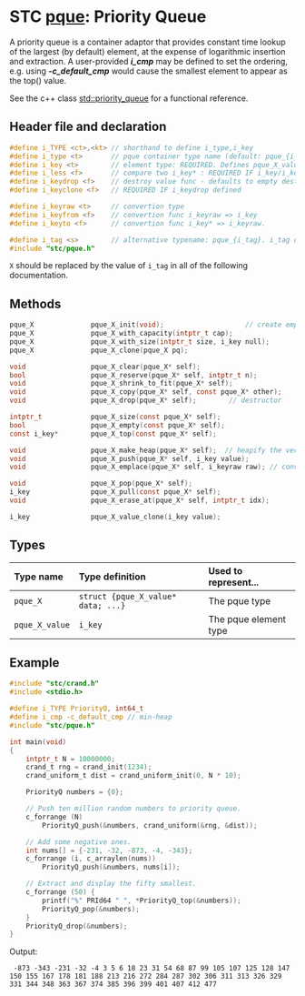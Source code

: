 # STC [pque](../include/stc/pque.h): Priority Queue

A priority queue is a container adaptor that provides constant time lookup of the largest (by default) element, at the expense of logarithmic insertion and extraction.
A user-provided ***i_cmp*** may be defined to set the ordering, e.g. using ***-c_default_cmp*** would cause the smallest element to appear as the top() value.

See the c++ class [std::priority_queue](https://en.cppreference.com/w/cpp/container/priority_queue) for a functional reference.

## Header file and declaration

```c
#define i_TYPE <ct>,<kt> // shorthand to define i_type,i_key
#define i_type <t>       // pque container type name (default: pque_{i_key})
#define i_key <t>        // element type: REQUIRED. Defines pque_X_value
#define i_less <f>       // compare two i_key* : REQUIRED IF i_key/i_keyraw is a non-integral type
#define i_keydrop <f>    // destroy value func - defaults to empty destruct
#define i_keyclone <f>   // REQUIRED IF i_keydrop defined

#define i_keyraw <t>     // convertion type
#define i_keyfrom <f>    // convertion func i_keyraw => i_key
#define i_keyto <f>      // convertion func i_key* => i_keyraw.

#define i_tag <s>        // alternative typename: pque_{i_tag}. i_tag defaults to i_key
#include "stc/pque.h"
```
`X` should be replaced by the value of `i_tag` in all of the following documentation.

## Methods

```c
pque_X              pque_X_init(void);                    // create empty pri-queue.
pque_X              pque_X_with_capacity(intptr_t cap);
pque_X              pque_X_with_size(intptr_t size, i_key null);
pque_X              pque_X_clone(pque_X pq);

void                pque_X_clear(pque_X* self);
bool                pque_X_reserve(pque_X* self, intptr_t n);
void                pque_X_shrink_to_fit(pque_X* self);
void                pque_X_copy(pque_X* self, const pque_X* other);
void                pque_X_drop(pque_X* self);        // destructor

intptr_t            pque_X_size(const pque_X* self);
bool                pque_X_empty(const pque_X* self);
const i_key*        pque_X_top(const pque_X* self);

void                pque_X_make_heap(pque_X* self);  // heapify the vector.
void                pque_X_push(pque_X* self, i_key value);
void                pque_X_emplace(pque_X* self, i_keyraw raw); // converts from raw

void                pque_X_pop(pque_X* self);
i_key               pque_X_pull(const pque_X* self);
void                pque_X_erase_at(pque_X* self, intptr_t idx);

i_key               pque_X_value_clone(i_key value);
```

## Types

| Type name         | Type definition                      | Used to represent...    |
|:------------------|:-------------------------------------|:------------------------|
| `pque_X`          | `struct {pque_X_value* data; ...}`   | The pque type          |
| `pque_X_value`    | `i_key`                              | The pque element type  |

## Example
```c
#include "stc/crand.h"
#include <stdio.h>

#define i_TYPE PriorityQ, int64_t
#define i_cmp -c_default_cmp // min-heap
#include "stc/pque.h"

int main(void)
{
    intptr_t N = 10000000;
    crand_t rng = crand_init(1234);
    crand_uniform_t dist = crand_uniform_init(0, N * 10);

    PriorityQ numbers = {0};

    // Push ten million random numbers to priority queue.
    c_forrange (N)
        PriorityQ_push(&numbers, crand_uniform(&rng, &dist));

    // Add some negative ones.
    int nums[] = {-231, -32, -873, -4, -343};
    c_forrange (i, c_arraylen(nums))
        PriorityQ_push(&numbers, nums[i]);

    // Extract and display the fifty smallest.
    c_forrange (50) {
        printf("%" PRId64 " ", *PriorityQ_top(&numbers));
        PriorityQ_pop(&numbers);
    }
    PriorityQ_drop(&numbers);
}
```
Output:
```
 -873 -343 -231 -32 -4 3 5 6 18 23 31 54 68 87 99 105 107 125 128 147 150 155 167 178 181 188 213 216 272 284 287 302 306 311 313 326 329 331 344 348 363 367 374 385 396 399 401 407 412 477
```
